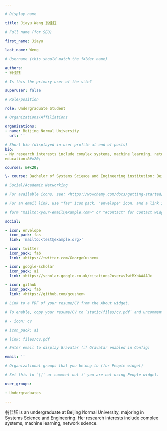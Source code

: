 ```yaml
---

# Display name

title: Jiayu Weng 翁佳钰

# Full name (for SEO)

first_name: Jiayu 

last_name: Weng

# Username (this should match the folder name)

authors:
- 翁佳钰

# Is this the primary user of the site?

superuser: false

# Role/position

role: Undergraduate Student

# Organizations/Affiliations

organizations:
- name: Beijing Normal University
  url: ''

# Short bio (displayed in user profile at end of posts)
bio:
- My research interests include complex systems, machine learning, network science. Currently I am looking for a PhD position focused on AI for Science.
education:&#x20;

courses: &#x20;

\- course: Bachelor of Systems Science and Engineering institution: Beijing Normal University year: expected in 2024

# Social/Academic Networking

# For available icons, see: <https://wowchemy.com/docs/getting-started/page-builder/#icons>

# For an email link, use "fas" icon pack, "envelope" icon, and a link in the

# form "mailto:<your-email@example.com>" or "#contact" for contact widget.

social:

- icon: envelope
  icon_pack: fas
  link: 'mailto:<test@example.org>'

- icon: twitter
  icon_pack: fab
  link: <https://twitter.com/GeorgeCushen>

- icon: google-scholar
  icon_pack: ai
  link: <https://scholar.google.co.uk/citations?user=sIwtMXoAAAAJ>

- icon: github
  icon_pack: fab
  link: <https://github.com/gcushen>

# Link to a PDF of your resume/CV from the About widget.

# To enable, copy your resume/CV to `static/files/cv.pdf` and uncomment the lines below.

# - icon: cv

# icon_pack: ai

# link: files/cv.pdf

# Enter email to display Gravatar (if Gravatar enabled in Config)

email: ''

# Organizational groups that you belong to (for People widget)

# Set this to `[]` or comment out if you are not using People widget.

user_groups:

- Undergraduates

---
```


翁佳钰 is an undergraduate at Beijing Normal University, majoring in Systems Science and Engineering. Her research interests include complex systems, machine learning, network science.&#x20;
